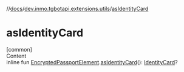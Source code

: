 //[docs](../../index.md)/[dev.inmo.tgbotapi.extensions.utils](index.md)/[asIdentityCard](as-identity-card.md)



# asIdentityCard  
[common]  
Content  
inline fun [EncryptedPassportElement](../dev.inmo.tgbotapi.types.passport.encrypted.abstracts/-encrypted-passport-element/index.md).[asIdentityCard](as-identity-card.md)(): [IdentityCard](../dev.inmo.tgbotapi.types.passport.encrypted/-identity-card/index.md)?  



